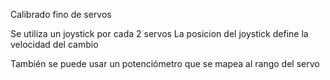Calibrado fino de servos

Se utiliza un joystick por cada 2 servos 
La posicion del joystick define la velocidad del cambio

También se puede usar un potenciómetro que se mapea al rango del servo


